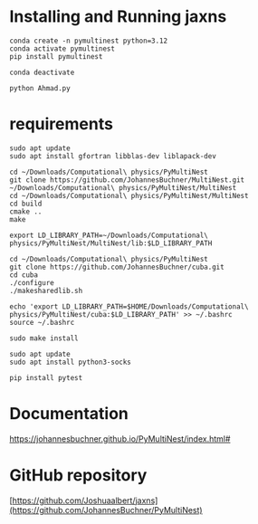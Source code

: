 # Installing and Running jaxns
```
conda create -n pymultinest python=3.12
conda activate pymultinest
pip install pymultinest
```
```
conda deactivate
```
```
python Ahmad.py
```

# requirements
```
sudo apt update
sudo apt install gfortran libblas-dev liblapack-dev
```
```
cd ~/Downloads/Computational\ physics/PyMultiNest
git clone https://github.com/JohannesBuchner/MultiNest.git ~/Downloads/Computational\ physics/PyMultiNest/MultiNest
cd ~/Downloads/Computational\ physics/PyMultiNest/MultiNest
cd build
cmake ..
make
```
```
export LD_LIBRARY_PATH=~/Downloads/Computational\ physics/PyMultiNest/MultiNest/lib:$LD_LIBRARY_PATH
```
```
cd ~/Downloads/Computational\ physics/PyMultiNest
git clone https://github.com/JohannesBuchner/cuba.git
cd cuba
./configure
./makesharedlib.sh
```
```
echo 'export LD_LIBRARY_PATH=$HOME/Downloads/Computational\ physics/PyMultiNest/cuba:$LD_LIBRARY_PATH' >> ~/.bashrc
source ~/.bashrc
```
```
sudo make install
```
```
sudo apt update
sudo apt install python3-socks
```



```
pip install pytest
```
# Documentation
https://johannesbuchner.github.io/PyMultiNest/index.html#
# GitHub repository
[https://github.com/Joshuaalbert/jaxns](https://github.com/JohannesBuchner/PyMultiNest)

